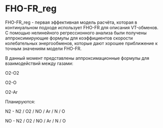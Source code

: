 # FHO-FR_reg
FHO-FR_reg - первая эффективная модель расчёта, которая в континуальном подходе использует FHO-FR для описания VT-обменов. С помощью нелинейного регрессионного анализа были получены аппроксимирующие формулы для коэффициентов скорости колебательных энергообменов, которые дают хорошее приближение к точным значениям модели FHO-FR.

В данный момент представлены аппроксимационные формулы для взаимодействий между газами:

O2-O2

O2-O

O2-Ar

Планируются: 

N2 - N2 / O2 / NO / Ar / N / O

NO - N2 / O2 / NO / Ar / N / O
